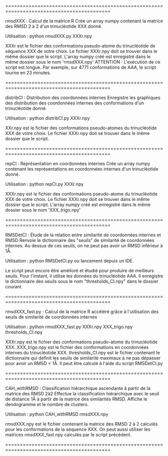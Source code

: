 ==========================================================================================

rmsdXXX : Calcul de la matrice R
Crée un array numpy contenant la matrice des RMSD 2 à 2 d'un trinucléotide XXX donné. 

Utilisation : 
python rmsdXXX.py XXXr.npy

XXXr est le fichier des conformations pseudo-atome du trinucléotide de séquence XXX de votre choix. Le fichier XXXr.npy doit se trouver dans le même dossier que le script. L'array numpy créé est enregistré dans le même dossier sous le nom 'rmsdXXX.npy'
ATTENTION : L'exécution de ce script est longue. Par exemple, sur 4771 conformations de AAA, le script tourne en 23 minutes.

==========================================================================================

distribCI : Distribution des coordonnées internes
Enregistre les graphiques des distribution des coordonnées internes des conformations d'un trinucléotide donné


Utilisation : 
python distribCI.py XXXr.npy 

XXr.npy est le fichier des conformations pseudo-atomes du trinucléotide XXX de votre choix. Le fichier XXXr.npy doit se trouver dans le même dossier que le script. 


==========================================================================================

repCI : Représentation en coordonnées internes
Crée un array numpy contenant les représentations en coordonnées internes d'un trinucléotide donné. 


Utilisation : 
python repCI.py XXXr.npy

XXXr.npy est le fichier des conformations pseudo-atome du trinucléotide XXX de votre choix. Le fichier XXXr.npy doit se trouver dans le même dossier que le script. L'array numpy créé est enregistré dans le même dossier sous le nom 'XXX_trigo.npy'


==========================================================================================

RMSDetCI : Étude de la relation entre similarité de coordonnées internes et RMSD
Renvoie le dictionnaire des "seuils" de similarité de coordonnées internes. Au dessus de ces seuils, on ne peut pas avoir un RMSD inférieur à 1Å.

Utilisation : 
python RMSDetCI.py ou lancement depuis un IDE. 

Le script peut encore être amélioré et étudié pour produire de meilleurs seuils. Pour l'instant, il utilise les données du trinucléotide AAA. Il enregistre le dictionnaire des seuils sous le nom "thresholds_CI.npy" dans le dossier courant.

==========================================================================================

rmsdXXX_fast.py : Calcul de la matrice R accéléré grâce à l'utilisation des seuils de similarité de coordonnées internes


Utilisation : 
python rmsdXXX_fast.py XXXr.npy XXX_trigo.npy thresholds_CI.npy

XXXr.npy est le fichier des conformations pseudo-atome du trinucléotide XXX.
XXX_trigo.npy est le fichier des conformations en coordonnées internes du trinucléotide XXX.
thresholds_CI.npy est le fichier contenant le dictionnaire qui définit les seuils de similarité maximaux à ne pas dépasser pour avoir un RMSD < 1Å. Il peut être calculé à l'aide du script RMSDetCI.py


==========================================================================================

CAH_withRMSD : Classification hiérarchique ascendante à partir de la matrice des RMSD 2à2
Effectue la classification hiérarchique avec le seuil de distance 1Å à partir de la matrice des similarités RMSD. Affiche le dendogramme et le nombre de clusters. 

Utilisation : 
python CAH_withRMSD rmsdXXX.npy

rmsdXXX.npy est le fichier contenant la matrice des RMSD 2 à 2 calculés pour les conformations de la séquence XXX. On peut aussi utiliser les matrices rmsdXXX_fast.npy calculés par le script précédent.

==========================================================================================
